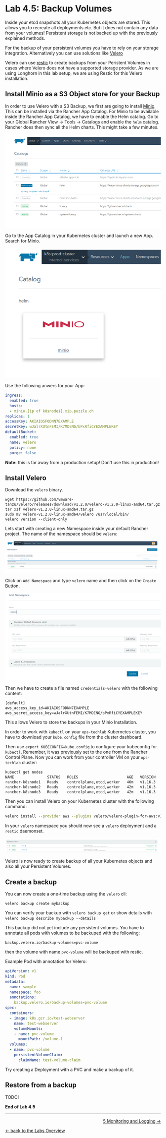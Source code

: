 # Lab 4.5: Backup Volumes

Inside your etcd snapshots all your Kubernetes objects are stored. This allows you to recreate all deployments etc. But it does not contain any data from your volumes! Persistent storage is not backed up with the previously explained methods.

For the backup of your persistent volumes you have to rely on your storage integration. Alternatively you can use solutions like [Velero](https://velero.io/)

Velero can use [restic](https://restic.net/) to create backups from your Peristent Volumes in cases where Velero does not have a supported storage provider. As we are using Longhorn in this lab setup, we are using Restic for this Velero installation.


## Install Minio as a S3 Object store for your Backup

In order to use Velero with a S3 Backup, we first are going to install [Minio](https://min.io/). This can be installed via the Rancher App Catalog. For Minio to be available inside the Rancher App Catalog, we have to enable the Helm catalog. Go to your Global Rancher View -> Tools -> Catalogs and enable the `helm` catalog. Rancher does then sync all the Helm charts. This might take a few minutes.

![Sync  Rancher App Catalog](../resources/images/syncrancherappcatalog.png)

Go to the App Catalog in your Kubernetes cluster and launch a new App. Search for Minio.

![Minio App](../resources/images/minioapp.png)

Use the following anwers for your App:

```yaml
ingress:
  enabled: true
  hosts: 
  - minio.[ip of k8snode1].xip.puzzle.ch
replicas: 1
accessKey: AKIAIOSFODNN7EXAMPLE
secretKey: wJalrXUtnFEMI/K7MDENG/bPxRfiCYEXAMPLEKEY
defaultBucket:
  enabled: true
  name: velero
  policy: none
  purge: false
```

**Note:** this is far away from a production setup! Don't use this in production!

## Install Velero

Download the `velero` binary.

```
wget https://github.com/vmware-tanzu/velero/releases/download/v1.2.0/velero-v1.2.0-linux-amd64.tar.gz
tar xzf velero-v1.2.0-linux-amd64.tar.gz
sudo mv velero-v1.2.0-linux-amd64/velero /usr/local/bin/
velero version --client-only
```


Lets start with creating a new Namespace inside your default Rancher project. The name of the namespace should be `velero`:

![Add Namespace](../resources/images/addnamespace.png)

Click on `Add Namespace` and type `velero` name and then click on the `Create` Button.

![Create Namespace](../resources/images/createnamespace.png)



Then we have to create a file named `credentials-velero` with the following content:

```
[default]
aws_access_key_id=AKIAIOSFODNN7EXAMPLE
aws_secret_access_key=wJalrXUtnFEMI/K7MDENG/bPxRfiCYEXAMPLEKEY
```

This allows Velero to store the backups in your Minio Installation.

In order to work with `kubectl` on your `ops-techlab` Kubernetes cluster, you have to download your `kube.config` file from the cluster dashboard.

Then use `export KUBECONFIG=kube.config` to configure your kubeconfig for `kubectl`. Remember, it was previously set to the one from the Rancher Control Plane. Now you can work from your controller VM on your `ops-techlab` cluster:

```
kubectl get nodes
NAME               STATUS   ROLES                      AGE   VERSION
rancher-k8snode1   Ready    controlplane,etcd,worker   46m   v1.16.3
rancher-k8snode2   Ready    controlplane,etcd,worker   42m   v1.16.3
rancher-k8snode3   Ready    controlplane,etcd,worker   42m   v1.16.3
```


Then you can install Velero on your Kubernetes cluster with the following command:

```bash 
velero install --provider aws --plugins velero/velero-plugin-for-aws:v1.0.0 --bucket velero --secret-file ./credentials-velero --backup-location-config region=us-east-1,s3Url=http://minio.minio.svc.cluster.local,s3ForcePathStyle=true,publicUrl=http://minio.[ip of k8snode1].xip.puzzle.ch --use-restic --use-volume-snapshots=false
```

In your `velero` namespace you should now see a `velero` deployment and a `restic` daemonset.

![Velero](../resources/images/verifyvelero.png)

Velero is now ready to create backup of all your Kubernetes objects and also all your Persistent Volumes.


## Create a backup

You can now create a one-time backup using the `velero` cli:

```
velero backup create mybackup
```

You can verify your backup with `velero backup get` or show details with `velero backup describe mybackup --details`

This backup did not yet include any persistent volumes. You have to annotate all pods with volumes to be backuped with the following:

```
backup.velero.io/backup-volumes=pvc-volume
```

then the volume with name `pvc-volume` will be backuped with restic.

Example Pod with annotation for Velero:

```yaml
apiVersion: v1
kind: Pod
metadata:
  name: sample
  namespace: foo
  annotations:
    backup.velero.io/backup-volumes=pvc-volume
spec:
  containers:
  - image: k8s.gcr.io/test-webserver
    name: test-webserver
    volumeMounts:
    - name: pvc-volume
      mountPath: /volume-1
  volumes:
  - name: pvc-volume
    persistentVolumeClaim:
      claimName: test-volume-claim

```

Try creating a Deployment with a PVC and make a backup of it.

## Restore from a backup

TODO!

**End of Lab 4.5**

---

<p width="100px" align="right"><a href="50_monitoringlogging.md">5 Monitoring and Logging →</a></p>

[← back to the Labs Overview](../README.md)
